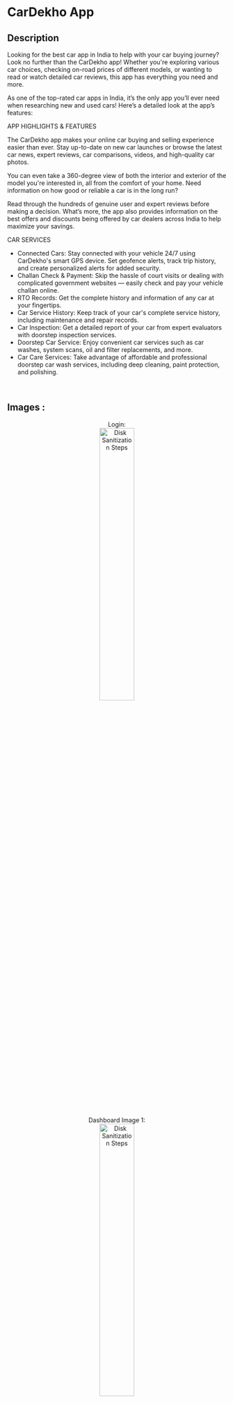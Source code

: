 <h1>CarDekho App</h1>

<h2>Description</h2>
Looking for the best car app in India to help with your car buying journey? Look no further than the CarDekho app! Whether you're exploring various car choices, checking on-road prices of different models, or wanting to read or watch detailed car reviews, this app has everything you need and more.

As one of the top-rated car apps in India, it’s the only app you’ll ever need when researching new and used cars! Here’s a detailed look at the app’s features:

APP HIGHLIGHTS & FEATURES

The CarDekho app makes your online car buying and selling experience easier than ever. Stay up-to-date on new car launches or browse the latest car news, expert reviews, car comparisons, videos, and high-quality car photos.

You can even take a 360-degree view of both the interior and exterior of the model you're interested in, all from the comfort of your home. Need information on how good or reliable a car is in the long run?

Read through the hundreds of genuine user and expert reviews before making a decision. What’s more, the app also provides information on the best offers and discounts being offered by car dealers across India to help maximize your savings.

CAR SERVICES

- Connected Cars: Stay connected with your vehicle 24/7 using CarDekho's smart GPS device. Set geofence alerts, track trip history, and create
personalized alerts for added security.
- Challan Check & Payment: Skip the hassle of court visits or dealing with
complicated government websites — easily check and pay your vehicle
challan online.
- RTO Records: Get the complete history and information of any car at your fingertips.
- Car Service History: Keep track of your car's complete service history, including maintenance and repair records.
- Car Inspection: Get a detailed report of your car from expert evaluators with doorstep inspection services.
- Doorstep Car Service: Enjoy convenient car services such as car washes, system scans, oil and filter replacements, and more.
- Car Care Services: Take advantage of affordable and professional doorstep car wash services, including deep cleaning, paint protection, and polishing.
<br />



<h2>Images :</h2>

<p align="center">
Login: <br/>
<img src="https://i.imgur.com/Cp9uVgH.jpeg" height="40%" width="40%" alt="Disk Sanitization Steps"/>
<br />
<br />
Dashboard Image 1:  <br/>
<img src="https://i.imgur.com/i9xMu5B.jpeg" height="40%" width="40%" alt="Disk Sanitization Steps"/>
<br />
<br />
Dashboard Image 2: <br/>
<img src="https://i.imgur.com/SxfokHz.jpeg" height="40%" width="40%" alt="Disk Sanitization Steps"/>
<br />
<br />
Dashboard Image 3:  <br/>
<img src="https://i.imgur.com/mEqu9wn.jpeg" height="40%" width="40%" alt="Disk Sanitization Steps"/>
<br />
<br />
Dashboard Image 4:  <br/>
<img src="https://i.imgur.com/1kOzIhM.jpeg" height="40%" width="40%" alt="Disk Sanitization Steps"/>
<br />
<br />
Detail Page:  <br/>
<img src="https://i.imgur.com/2wCBbpp.jpeg" height="40%" width="40%" alt="Disk Sanitization Steps"/>
<br />
<br />
FAQ Page:  <br/>
<img src="https://i.imgur.com/CAakZ8C.jpeg" height="40%" width="40%" alt="Disk Sanitization Steps"/>
<br />
<br />
Pop up:  <br/>
<img src="https://i.imgur.com/dRzJbCl.jpeg" height="40%" width="40%" alt="Disk Sanitization Steps"/>
<br />
<br />
Comparsion Page:  <br/>
<img src="https://i.imgur.com/dk2HDzf.jpeg" height="40%" width="40%" alt="Disk Sanitization Steps"/>
</p>

